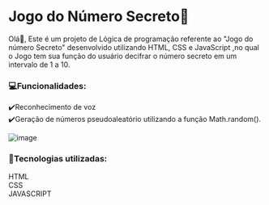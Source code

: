 # Jogo do Número Secreto🤖

Olá👋,
   Este é um projeto de Lógica de programação referente ao "Jogo do número Secreto" desenvolvido utilizando HTML, CSS e JavaScript ,no qual o Jogo tem sua função do usuário decifrar o número secreto em um intervalo de 1 a 10.

### 💻Funcionalidades:

✔️Reconhecimento de voz<br>
✔️Geração de números pseudoaleatório utilizando a função Math.random().
<br>



![image](https://github.com/BeatrizFerreiraBa/alura-numero-secreto/assets/169730387/86cc3ba5-f8a5-4549-935b-57a0de4f8e15)


<h3>🚀Tecnologias utilizadas:</h3>
HTML<br>
CSS<br>
JAVASCRIPT<br>


